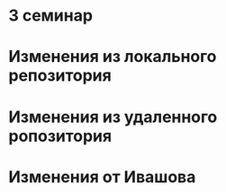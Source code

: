 # 3 семинар

# Изменения из локального репозитория

# Изменения из удаленного ропозитория

# Изменения от Ивашова